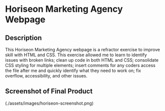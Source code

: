 # Horiseon Marketing Agency Webpage

## Description

This Horiseon Marketing Agency webpage is a refractor exercise to improve skill with HTML and CSS. This exercise allowed me to learn to identify issues with broken links; clean up code in both HTML and CSS; consolidate CSS styling for multiple elements; insert comments for any coders access the file after me and quickly identify what they need to work on; fix overflow, accessibility, and other issues. 

## Screenshot of Final Product

(./assets/images/horiseon-screenshot.png)

